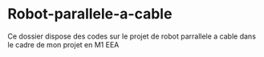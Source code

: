 # Robot-parallele-a-cable
Ce dossier dispose des codes sur le projet de robot parrallele a cable dans le cadre de mon projet en M1 EEA
